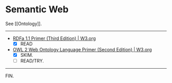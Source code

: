 # Semantic Web

See [[Ontology]].

---

- [RDFa 1.1 Primer (Third Edition) | W3.org](https://www.w3.org/TR/rdfa-primer/)
    * [x] READ

- [OWL 2 Web Ontology Language Primer (Second Edition) | W3.org](https://www.w3.org/TR/owl2-primer/)
    * [x] SKIM.
    * [ ] READ/TRY.

---

FIN.
